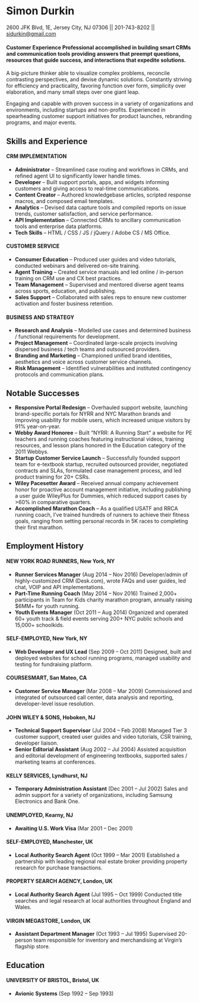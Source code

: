 # **Simon Durkin**

2600 JFK Blvd, 1E, Jersey City, NJ 07306 || 201-743-8202 || sidurkin@gmail.com
#### Customer Experience Professional accomplished in building smart CRMs and communication tools providing answers that preempt questions, resources that guide success, and interactions that expedite solutions.

A big-picture thinker able to visualize complex problems, reconcile contrasting perspectives, and devise dynamic solutions. Constantly striving for efficiency and practicality, favoring function over form, simplicity over elaboration, and many small steps over one giant leap.

Engaging and capable with proven success in a variety of organizations and environments, including startups and non-profits. Experienced in spearheading customer support initiatives for product launches, rebranding programs, and major events.
## Skills and Experience
#### CRM IMPLEMENTATION
*   **Administrator** – Streamlined case routing and workflows in CRMs, and refined agent UI to significantly lower handle times.
*   **Developer** – Built support portals, apps, and widgets informing customers and giving access to real-time communications.
*   **Content Creator** – Authored knowledgebase articles, scripted response macros, and composed email templates.
*   **Analytics** – Devised data capture tools and compiled reports on issue trends, customer satisfaction, and service performance.
*   **API Implementation** – Connected CRMs to ancillary communication tools and enterprise data platforms.
*   **Tech Skills** – HTML / CSS / JS / jQuery / Adobe CS / MS Office.

#### CUSTOMER SERVICE
* **Consumer Education** – Produced user guides and video tutorials, conducted webinars and delivered on-site training.
* **Agent Training** – Created service manuals and led online / in-person training on CRM use and CX best practices.
* **Team Management** – Supervised and mentored diverse agent teams across sports, education, and publishing.
*   **Sales Support** – Collaborated with sales reps to ensure new customer activation and foster business retention.

#### BUSINESS AND STRATEGY
*   **Research and Analysis** – Modelled use cases and determined business / functional requirements for development.
*   **Project Management** – Coordinated large-scale projects involving dispersed business / tech teams and outsourced providers.
*   **Branding and Marketing** – Championed unified brand identities, aesthetics and voice across customer service channels.
*   **Risk Management** – Identified vulnerabilities and instituted contingency protocols and communication plans.

## Notable Successes

*   **Responsive Portal Redesign** – Overhauled support website, launching brand-specific portals for NYRR and NYC Marathon brands and improving usability for mobile users, which increased unique visitors by 91% year-on-year.
*   **Webby Award Honoree** – Built “NYRR: A Running Start” a website for PE teachers and running coaches featuring instructional videos, training resources, and lesson plans honored in the Education category of the 2011 Webbys.
*   **Startup Customer Service Launch** – Successfully founded support team for e-textbook startup, recruited outsourced provider, negotiated contracts and SLAs, formulated case management process, and led product training for 20+ CSRs.
*   **Wiley Pacesetter Award** – Received annual company achievement honor for proactive account management initiative, including publishing a user guide WileyPlus for Dummies, which reduced support cases by >60% in comparative quarters.
*   **Accomplished Marathon Coach** – As a qualified USATF and RRCA running coach, I’ve trained hundreds of runners to achieve their fitness goals, ranging from setting personal records in 5K races to completing their first marathon.

## Employment History

#### NEW YORK ROAD RUNNERS, New York, NY

  * **Runner Services Manager** (Aug 2014 – Nov 2016)
    Developer/admin of highly-customized CRM (Desk.com), wrote FAQs and user guides, led chat, VOIP and API implementations.
  * **Part-Time Running Coach** (May 2014 – Nov 2016)
    Trained 2,000+ participants in Team for Kids charity marathon program, annually raising $6MM+ for youth running.
  * **Youth Events Manager** (Oct 2011 – Aug 2014)
    Organized and operated 60+ youth track & field events serving 200+ NYC public schools and 15,000+ schoolkids.

#### SELF-EMPLOYED, New York, NY
  * **Web Developer and UX Lead** (Sep 2009 – Oct 2011)
    Designed, built and deployed websites for school running programs, managed usability and testing for fundraising platform.

#### COURSESMART, San Mateo, CA
  * **Customer Service Manager** (Mar 2008 – Mar 2009)
    Commissioned and integrated of outsourced call center, data analysis and reporting, developer-level issue resolution.

#### JOHN WILEY & SONS, Hoboken, NJ
  * **Technical Support Supervisor** (Jul 2004 – Feb 2008)
    Managed Tier 3 customer support, created user guides and video tutorials, CSR training, developer liaison.
  * **Senior Editorial Assistant** (Aug 2002 – Jul 2004)
    Assisted acquisition and editorial development of engineering textbooks, supported sales / marketing teams at conferences.

#### KELLY SERVICES, Lyndhurst, NJ
  * **Temporary Administration Assistant** (Dec 2001 – Jul 2002)
    Sales and admin support for a variety of organizations, including Samsung Electronics and Bank One.

#### UNEMPLOYED, Kearny, NJ
  * **Awaiting U.S. Work Visa** (Mar 2001 – Dec 2001)

#### SELF-EMPLOYED, Manchester, UK
  * **Local Authority Search Agent** (Oct 1999 – Mar 2001)
    Established a partnership with leading regional real estate broker providing property research for purchase transactions.

#### PROPERTY SEARCH AGENCY, London, UK
  * **Local Authority Search Agent** (Jul 1995 – Oct 1999)
    Conducted title searches and legal research at local authorities throughout England and Wales.

#### VIRGIN MEGASTORE, London, UK
  * **Assistant Department Manager** (Oct 1993 – Jul 1995)
   Supervised 20-person team responsible for inventory and merchandising at Virgin’s flagship store.

## Education

#### UNIVERSITY OF BRISTOL, Bristol, UK
  * **Avionic Systems** (Sep 1992 – Sep 1993)
